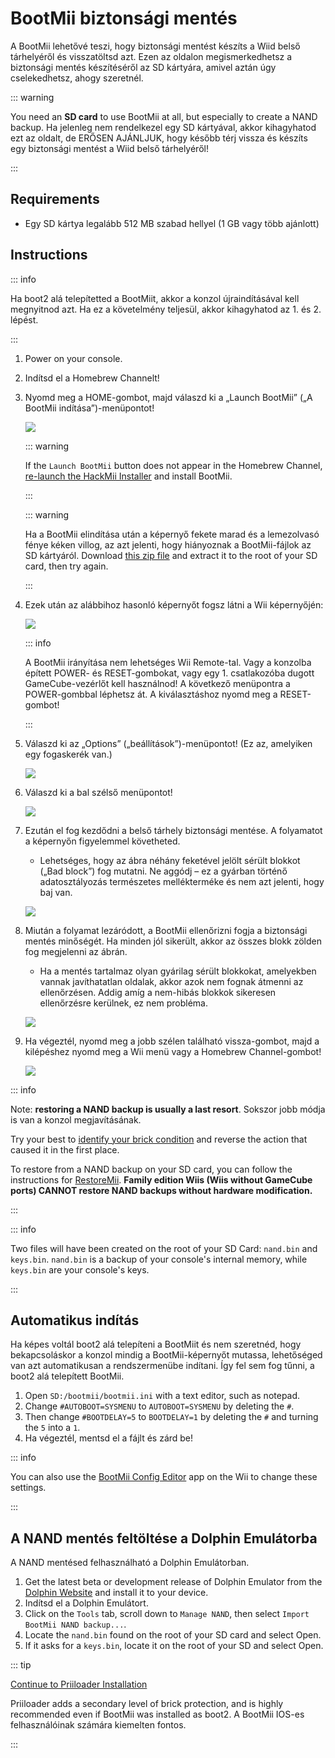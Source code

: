 # BootMii biztonsági mentés

A BootMii lehetővé teszi, hogy biztonsági mentést készíts a Wiid belső tárhelyéről és visszatöltsd azt.
Ezen az oldalon megismerkedhetsz a biztonsági mentés készítéséről az SD kártyára, amivel aztán úgy cselekedhetsz, ahogy szeretnél.

::: warning

You need an **SD card** to use BootMii at all, but especially to create a NAND backup. Ha jelenleg nem rendelkezel egy SD kártyával, akkor kihagyhatod ezt az oldalt, de ERŐSEN AJÁNLJUK, hogy később térj vissza és készíts egy biztonsági mentést a Wiid belső tárhelyéről!

:::

## Requirements

- Egy SD kártya legalább 512 MB szabad hellyel (1 GB vagy több ajánlott)

## Instructions

::: info

Ha boot2 alá telepítetted a BootMiit, akkor a konzol újraindításával kell megnyitnod azt. Ha ez a követelmény teljesül, akkor kihagyhatod az 1. és 2. lépést.

:::

1. Power on your console.

2. Indítsd el a Homebrew Channelt!

3. Nyomd meg a HOME-gombot, majd válaszd ki a „Launch BootMii” („A BootMii indítása”)-menüpontot!

   ![](/images/bootmii/BootMii_HBC.png)

   ::: warning

   If the `Launch BootMii` button does not appear in the Homebrew Channel, [re-launch the HackMii Installer](hackmii) and install BootMii.

   :::

   ::: warning

   Ha a BootMii elindítása után a képernyő fekete marad és a lemezolvasó fénye kéken villog, az azt jelenti, hogy hiányoznak a BootMii-fájlok az SD kártyáról. Download [this zip file](/assets/files/bootmii_sd_files.zip) and extract it to the root of your SD card, then try again.

   :::

4. Ezek után az alábbihoz hasonló képernyőt fogsz látni a Wii képernyőjén:

   ![](/images/bootmii/BootMii_Main.png)

   ::: info

   A BootMii irányítása nem lehetséges Wii Remote-tal.
   Vagy a konzolba épített POWER- és RESET-gombokat, vagy egy 1. csatlakozóba dugott GameCube-vezérlőt kell használnod!
   A következő menüpontra a POWER-gombbal léphetsz át. A kiválasztáshoz nyomd meg a RESET-gombot!

   :::

5. Válaszd ki az „Options” („beállítások”)-menüpontot! (Ez az, amelyiken egy fogaskerék van.)

   ![](/images/bootmii/BootMii_Gears.png)

6. Válaszd ki a bal szélső menüpontot!

   ![](/images/bootmii/BootMii_Backup.png)

7. Ezután el fog kezdődni a belső tárhely biztonsági mentése. A folyamatot a képernyőn figyelemmel követheted.

   - Lehetséges, hogy az ábra néhány feketével jelölt sérült blokkot („Bad block”) fog mutatni. Ne aggódj – ez a gyárban történő adatosztályozás természetes mellékterméke és nem azt jelenti, hogy baj van.

   ![](/images/bootmii/BootMii_NAND_Backup.png)

8. Miután a folyamat lezáródott, a BootMii ellenőrizni fogja a biztonsági mentés minőségét. Ha minden jól sikerült, akkor az összes blokk zölden fog megjelenni az ábrán.

   - Ha a mentés tartalmaz olyan gyárilag sérült blokkokat, amelyekben vannak javíthatatlan oldalak, akkor azok nem fognak átmenni az ellenőrzésen. Addig amíg a nem-hibás blokkok sikeresen ellenőrzésre kerülnek, ez nem probléma.

   ![](/images/bootmii/BootMii_NAND_Backup_Verify.png)

9. Ha végeztél, nyomd meg a jobb szélen található vissza-gombot, majd a kilépéshez nyomd meg a Wii menü vagy a Homebrew Channel-gombot!

   ![](/images/bootmii/BootMii_Return.png)

::: info

Note: **restoring a NAND backup is usually a last resort**. Sokszor jobb módja is van a konzol megjavításának.

Try your best to [identify your brick condition](bricks) and reverse the action that caused it in the first place.

To restore from a NAND backup on your SD card, you can follow the instructions for [RestoreMii](bootmiirecover).
**Family edition Wiis (Wiis without GameCube ports) CANNOT restore NAND backups without hardware modification.**

:::

::: info

Two files will have been created on the root of your SD Card: `nand.bin` and `keys.bin`. `nand.bin` is a backup of your console's internal memory, while `keys.bin` are your console's keys.

:::

## Automatikus indítás

Ha képes voltál boot2 alá telepíteni a BootMiit és nem szeretnéd, hogy bekapcsoláskor a konzol mindig a BootMii-képernyőt mutassa, lehetőséged van azt automatikusan a rendszermenübe indítani. Így fel sem fog tűnni, a boot2 alá telepített BootMii.

1. Open `SD:/bootmii/bootmii.ini` with a text editor, such as notepad.
2. Change `#AUTOBOOT=SYSMENU` to `AUTOBOOT=SYSMENU` by deleting the `#`.
3. Then change `#BOOTDELAY=5` to `BOOTDELAY=1` by deleting the `#` and turning the `5` into a `1`.
4. Ha végeztél, mentsd el a fájlt és zárd be!

::: info

You can also use the [BootMii Config Editor](https://oscwii.org/library/app/BootMiiConfigurationEditor) app on the Wii to change these settings.

:::

## A NAND mentés feltöltése a Dolphin Emulátorba

A NAND mentésed felhasználható a Dolphin Emulátorban.

1. Get the latest beta or development release of Dolphin Emulator from the [Dolphin Website](https://dolphin-emu.org/) and install it to your device.
2. Indítsd el a Dolphin Emulátort.
3. Click on the `Tools` tab, scroll down to `Manage NAND`, then select `Import BootMii NAND backup...`.
4. Locate the `nand.bin` found on the root of your SD card and select Open.
5. If it asks for a `keys.bin`, locate it on the root of your SD and select Open.

::: tip

[Continue to Priiloader Installation](priiloader)

Priiloader adds a secondary level of brick protection, and is highly recommended even if BootMii was installed as boot2. A BootMii IOS-es felhasználóinak számára kiemelten fontos.

:::
